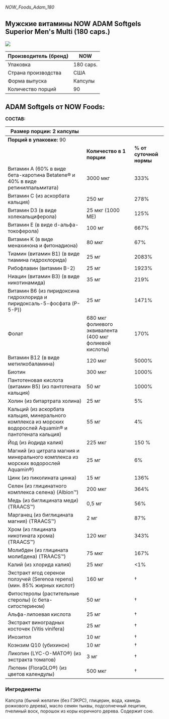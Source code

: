 ###### NOW_Foods_Adam_180

## Мужские витамины NOW ADAM Softgels Superior Men's Multi (180 caps.)

![](https://telegra.ph/file/a0eb5e116b20c084861de.jpg)

| Производитель (бренд) | NOW |
| --- | --- |
| Упаковка | 180 caps. |
| Страна производства | США |
| Форма выпуска | Капсулы |
| Количество порций | 90 |


## ADAM Softgels от NOW Foods:

**СОСТАВ:**

| **Размер порции:** 2 капсулы |  |  |
| --- | --- | --- |
| **Порций в упаковке:** 90 |  |  |
|  | **Количество в 1 порции** | **% от суточной нормы** |
| Витамин A (60% в виде бета-каротина Betatene® и 40% в виде ретинилпальмитата) | 3000 мкг | 333% |
| Витамин С (из аскорбата кальция) | 250 мг | 278% |
| Витамин D3 (в виде холекальциферола) | 25 мкг (1000 МЕ) | 125% |
| Витамин E (в виде d-альфа-токоферола) | 100 мг | 667% |
| Витамин K (в виде менахинона и фитонадиона) | 80 мкг | 67% |
| Тиамин (витамин B1) (в виде тиамина гидрохлорида) | 25 мг | 2083% |
| Рибофлавин (витамин B-2) | 25 мг | 1923% |
| Ниацин (витамин B3) (в виде никотинамида) | 35 мг | 219% |
| Витамин B6 (из пиридоксина гидрохлорида и пиридоксаль-5-фосфата (P-5-P)) | 25 мг | 1471% |
| Фолат | 680 мкг фолиевого эквивалента   (400 мкг фолиевой кислоты) | 170% |
| Витамин B12 (в виде метилкобаламина) | 120 мкг | 5000% |
| Биотин | 300 мкг | 1000% |
| Пантотеновая кислота (витамин B5) (из пантотената кальция) | 50 мг | 1000% |
| Холин (из битартрата холина) | 25 мг | 5% |
| Кальций (из аскорбата кальция, минерального комплекса из морских водорослей Aquamin® и пантотената кальция) | 55 мг | 4% |
| Йод (из йодида калия) | 225 мкг | 150 % |
| Магний (из цитрата магния и минерального комплекса из морских водорослей Aquamin®) | 25 мг | 6% |
| Цинк (из пиколината цинка) | 15 мг | 136% |
| Селен (из глицинатного комплекса селена) (Albion™) | 200 мкг | 364% |
| Медь (из биглицината меди) (TRAACS™) | 0,5 мг | 56% |
| Марганец (из биглицината магния) (TRAACS™) | 2 мг | 87% |
| Хром (из глицината никотината хрома) (TRAACS™) | 120 мкг | 343% |
| Молибден (из глицината молибдена) (TRAACS™) | 75 мкг | 167% |
| Калий (из хлорида калия) | 25 мкг | <1% |
| Экстракт ягод серенои ползучей (Serenoa repens) (мин. 85% жирных кислот) | 160 мг | † |
| Фитостеролы (растительные стеролы) (с бета-ситостерином) | 50 мг | † |
| Альфа-липоевая кислота | 25 мг | † |
| Экстракт виноградных косточек (Vitis vinifera) | 25 мг | † |
| Инозитол | 10 мг | † |
| Коэнзим Q10 (убихинон) | 10 мг | † |
| Ликопин (LYC-O-MATO®) (из экстракта томатов) | 3 мг | † |
| Лютеин (FloraGLO®) (из цветов календулы) | 500 мкг | † |

### Ингредиенты

Капсула (бычий желатин (без ГЭКРС), глицерин, вода, камедь рожкового дерева), масло семян тыквы, подсолнечный лецитин, пчелиный воск, порошок из коры коричного дерева. Содержит сою.
